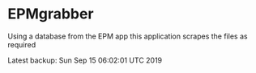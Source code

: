 # EPMgrabber
Using a database from the EPM app this application scrapes the files as required


Latest backup: Sun Sep 15 06:02:01 UTC 2019
